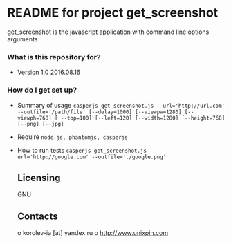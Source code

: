 # README for project get_screenshot #

get_screenshot is the javascript application with command line options arguments

### What is this repository for? ###

* Version 1.0 2016.08.16

### How do I get set up? ###

* Summary of usage
```casperjs get_screenshot.js --url='http://url.com' --outfile='/path/file' [--delay=1000] [--viewpw=1280] [--viewph=768] [ --top=100] [--left=120] [--width=1280] [--height=768] [--png] [--jpg]```

* Require ```node.js, phantomjs, casperjs```

* How to run tests
```casperjs get_screenshot.js --url='http://google.com' --outfile='./google.png' ```


  Licensing
  ---------
	GNU

  Contacts
  --------

     o korolev-ia [at] yandex.ru
     o http://www.unixpin.com
